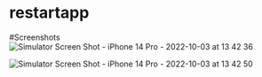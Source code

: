 # restartapp
#Screenshots
![Simulator Screen Shot - iPhone 14 Pro - 2022-10-03 at 13 42 36](https://user-images.githubusercontent.com/109949736/193503265-32fe8528-3db2-4e7c-bb76-8f685726e394.png)

![Simulator Screen Shot - iPhone 14 Pro - 2022-10-03 at 13 42 50](https://user-images.githubusercontent.com/109949736/193503260-5ebcd597-2262-4f6b-a3b7-3e135e922c70.png)
